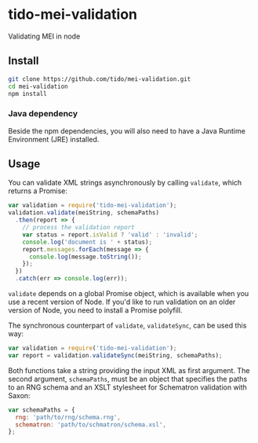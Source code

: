 # tido-mei-validation
Validating MEI in node

## Install

```bash
git clone https://github.com/tido/mei-validation.git
cd mei-validation
npm install
```

### Java dependency
Beside the npm dependencies, you will also need to have a Java Runtime Environment (JRE)
installed.

## Usage

You can validate XML strings asynchronously by calling `validate`, which returns a Promise:
```js
var validation = require('tido-mei-validation');
validation.validate(meiString, schemaPaths)
  .then(report => {
    // process the validation report
    var status = report.isValid ? 'valid' : 'invalid';
    console.log('document is ' + status);
    report.messages.forEach(message => {
      console.log(message.toString());
    });
  })
  .catch(err => console.log(err));
```
`validate` depends on a global Promise object, which is available when you use
a recent version of Node. If you'd like to run validation on an older version
of Node, you need to install a Promise polyfill.

The synchronous counterpart of `validate`, `validateSync`, can be used this way:
```js
var validation = require('tido-mei-validation');
var report = validation.validateSync(meiString, schemaPaths);
```

Both functions take a string providing the input XML as first argument. The second
argument, `schemaPaths`, must be an object that specifies the paths to an RNG
schema and an XSLT stylesheet for Schematron validation with Saxon:
```js
var schemaPaths = {
  rng: 'path/to/rng/schema.rng',
  schematron: 'path/to/schmatron/schema.xsl',
};
```
